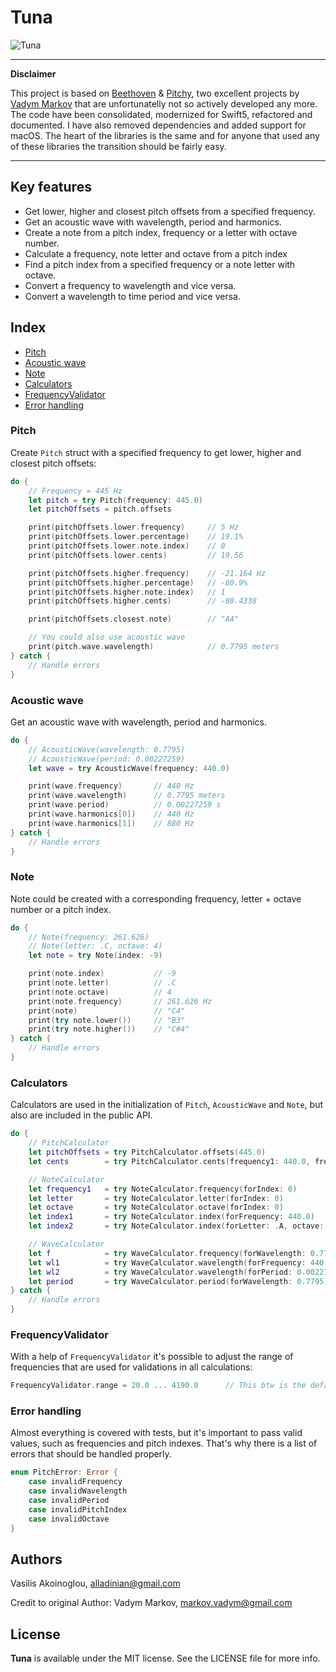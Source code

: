 # Tuna

![Tuna](https://img.imageupload.net/2020/07/25/Tuna-hero.jpg)

---

**Disclaimer**

This project is based on [Beethoven](https://github.com/vadymmarkov/Beethoven) & [Pitchy](https://github.com/vadymmarkov/Pitchy), two excellent projects by [Vadym Markov](https://github.com/vadymmarkov) that are unfortunatelly not so actively developed any more. The code have been consolidated, modernized for Swift5, refactored and documented. I have also removed dependencies and added support for macOS. The heart of the libraries is the same and for anyone that used any of these libraries the transition should be fairly easy.

---

## Key features
- Get lower, higher and closest pitch offsets from a specified frequency.
- Get an acoustic wave with wavelength, period and harmonics.
- Create a note from a pitch index, frequency or a letter with octave number.
- Calculate a frequency, note letter and octave from a pitch index
- Find a pitch index from a specified frequency or a note letter with octave.
- Convert a frequency to wavelength and vice versa.
- Convert a wavelength to time period and vice versa.

## Index
* [Pitch](#pitch)
* [Acoustic wave](#acoustic-wave)
* [Note](#note)
* [Calculators](#calculators)
* [FrequencyValidator](#frequencyvalidator)
* [Error handling](#error-handling)


### Pitch
Create `Pitch` struct with a specified frequency to get lower, higher and
closest pitch offsets:

```swift
do {
    // Frequency = 445 Hz
    let pitch = try Pitch(frequency: 445.0)
    let pitchOffsets = pitch.offsets

    print(pitchOffsets.lower.frequency)     // 5 Hz
    print(pitchOffsets.lower.percentage)    // 19.1%
    print(pitchOffsets.lower.note.index)    // 0
    print(pitchOffsets.lower.cents)         // 19.56

    print(pitchOffsets.higher.frequency)    // -21.164 Hz
    print(pitchOffsets.higher.percentage)   // -80.9%
    print(pitchOffsets.higher.note.index)   // 1
    print(pitchOffsets.higher.cents)        // -80.4338

    print(pitchOffsets.closest.note)        // "A4"

    // You could also use acoustic wave
    print(pitch.wave.wavelength)            // 0.7795 meters
} catch {
    // Handle errors
}
```


### Acoustic wave
Get an acoustic wave with wavelength, period and harmonics.

```swift
do {
    // AcousticWave(wavelength: 0.7795)
    // AcousticWave(period: 0.00227259)
    let wave = try AcousticWave(frequency: 440.0)

    print(wave.frequency)       // 440 Hz
    print(wave.wavelength)      // 0.7795 meters
    print(wave.period)          // 0.00227259 s
    print(wave.harmonics[0])    // 440 Hz
    print(wave.harmonics[1])    // 880 Hz
} catch {
    // Handle errors
}
```


### Note
Note could be created with a corresponding frequency, letter + octave number or
a pitch index.

```swift
do {
    // Note(frequency: 261.626)
    // Note(letter: .C, octave: 4)
    let note = try Note(index: -9)

    print(note.index)           // -9
    print(note.letter)          // .C
    print(note.octave)          // 4
    print(note.frequency)       // 261.626 Hz
    print(note)                 // "C4"
    print(try note.lower())     // "B3"
    print(try note.higher())    // "C#4"
} catch {
    // Handle errors
}
```


### Calculators

Calculators are used in the initialization of `Pitch`, `AcousticWave`
and `Note`, but also are included in the public API.

```swift
do {
    // PitchCalculator
    let pitchOffsets = try PitchCalculator.offsets(445.0)
    let cents        = try PitchCalculator.cents(frequency1: 440.0, frequency2: 440.0)  // 19.56

    // NoteCalculator
    let frequency1   = try NoteCalculator.frequency(forIndex: 0)                        // 440.0 Hz
    let letter       = try NoteCalculator.letter(forIndex: 0)                           // .A
    let octave       = try NoteCalculator.octave(forIndex: 0)                           // 4
    let index1       = try NoteCalculator.index(forFrequency: 440.0)                    // 0
    let index2       = try NoteCalculator.index(forLetter: .A, octave: 4)               // 0

    // WaveCalculator
    let f            = try WaveCalculator.frequency(forWavelength: 0.7795)              // 440.0 Hz
    let wl1          = try WaveCalculator.wavelength(forFrequency: 440.0)               // 0.7795 meters
    let wl2          = try WaveCalculator.wavelength(forPeriod: 0.00227259)             // 0.7795 meters
    let period       = try WaveCalculator.period(forWavelength: 0.7795)                 // 0.00227259 s
} catch {
    // Handle errors
}
```


### FrequencyValidator

With a help of `FrequencyValidator` it's possible to adjust the range of frequencies that are used for validations in all calculations:

```swift
FrequencyValidator.range = 20.0 ... 4190.0      // This btw is the default range
```


### Error handling

Almost everything is covered with tests, but it's important to pass valid
values, such as frequencies and pitch indexes. That's why there is a list of errors that should be handled properly.

```swift
enum PitchError: Error {
    case invalidFrequency
    case invalidWavelength
    case invalidPeriod
    case invalidPitchIndex
    case invalidOctave
}
```


## Authors

Vasilis Akoinoglou, alladinian@gmail.com

Credit to original Author: Vadym Markov, markov.vadym@gmail.com

## License

**Tuna** is available under the MIT license. See the LICENSE file for more info.

